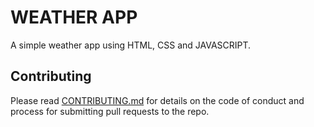 # WEATHER APP
A simple weather app using HTML, CSS and JAVASCRIPT.

## Contributing
Please read [CONTRIBUTING.md](https://github.com/shivam-0510/weather-app/blob/main/CONTRIBUTING.md) for details on the code of conduct and process for submitting pull requests to the repo.
